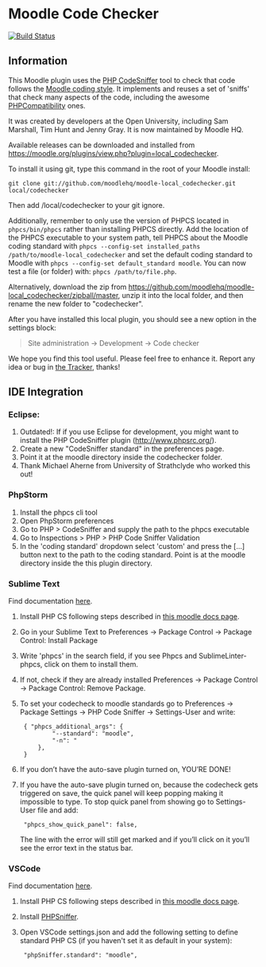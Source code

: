 Moodle Code Checker
===================

[![Build Status](https://travis-ci.com/moodlehq/moodle-local_codechecker.svg?branch=master)](https://travis-ci.com/moodlehq/moodle-local_codechecker)

Information
-----------

This Moodle plugin uses the [PHP CodeSniffer](https://github.com/squizlabs/PHP_CodeSniffer) tool to
check that code follows the [Moodle coding style](http://docs.moodle.org/dev/Coding_style). It
implements and reuses a set of 'sniffs' that check many aspects of the code,
including the awesome [PHPCompatibility](https://github.com/PHPCompatibility/PHPCompatibility) ones.

It was created by developers at the Open University, including Sam Marshall,
Tim Hunt and Jenny Gray. It is now maintained by Moodle HQ.

Available releases can be downloaded and installed from
<https://moodle.org/plugins/view.php?plugin=local_codechecker>.

To install it using git, type this command in the root of your Moodle install:

    git clone git://github.com/moodlehq/moodle-local_codechecker.git local/codechecker

Then add /local/codechecker to your git ignore.

Additionally, remember to only use the version of PHPCS located in ``phpcs/bin/phpcs`` rather than installing PHPCS directly. Add the location of the PHPCS executable to your system path, tell PHPCS about the Moodle coding standard with ``phpcs --config-set installed_paths /path/to/moodle-local_codechecker``  and set the default coding standard to Moodle with ``phpcs --config-set default_standard moodle``.  You can now test a file (or folder) with: ``phpcs /path/to/file.php``.

Alternatively, download the zip from
<https://github.com/moodlehq/moodle-local_codechecker/zipball/master>,
unzip it into the local folder, and then rename the new folder to "codechecker".

After you have installed this local plugin, you
should see a new option in the settings block:

> Site administration -> Development -> Code checker

We hope you find this tool useful. Please feel free to enhance it.
Report any idea or bug in [the Tracker](https://tracker.moodle.org/issues/?jql=project%20%3D%20CONTRIB%20AND%20component%20%3D%20%22Local%3A+Code+checker%22), thanks!


IDE Integration
---------------

### Eclipse:

1. Outdated!: If if you use Eclipse for development, you might want to install the PHP CodeSniffer plugin (http://www.phpsrc.org/).
2. Create a new "CodeSniffer standard" in the preferences page.
3. Point it at the moodle directory inside the codechecker folder.
4. Thank Michael Aherne from University of Strathclyde who worked this out!

### PhpStorm

1. Install the phpcs cli tool
2. Open PhpStorm preferences
3. Go to PHP > CodeSniffer and supply the path to the phpcs executable
4. Go to Inspections > PHP > PHP Code Sniffer Validation
5. In the 'coding standard' dropdown select 'custom' and press the [...]
   button next to the path to the coding standard. Point is at the moodle
   directory inside the this plugin directory.

### Sublime Text

Find documentation [here](https://docs.moodle.org/dev/Setting_up_Sublime2#Sublime_PHP_CS).

1. Install PHP CS following steps described in [this moodle docs page](https://docs.moodle.org/dev/CodeSniffer#Installing_PHP_CS).
2. Go in your Sublime Text to Preferences -> Package Control -> Package Control: Install Package
3. Write 'phpcs' in the search field, if you see Phpcs and SublimeLinter-phpcs, click on them to install them.
4. If not, check if they are already installed Preferences -> Package Control -> Package Control: Remove Package.
5. To set your codecheck to moodle standards go to Preferences -> Package Settings -> PHP Code Sniffer -> Settings-User and write:

        { "phpcs_additional_args": {
                "--standard": "moodle",
                "-n": "
            },
        }

6. If you don’t have the auto-save plugin turned on, YOU’RE DONE!
7. If you have the auto-save plugin turned on, because the codecheck gets triggered on save, the quick panel will keep popping making it impossible to type.
   To stop quick panel from showing go to Settings-User file and add:

        "phpcs_show_quick_panel": false,

   The line with the error will still get marked and if you’ll click on it you’ll see the error text in the status bar.

### VSCode

Find documentation [here](https://docs.moodle.org/dev/Setting_up_VSCode#PHP_CS).

1. Install PHP CS following steps described in [this moodle docs page](https://docs.moodle.org/dev/CodeSniffer#Installing_PHP_CS).
3. Install [PHPSniffer](https://marketplace.visualstudio.com/items?itemName=wongjn.php-sniffer).
2. Open VSCode settings.json and add the following setting to define standard PHP CS (if you haven't set it as default in your system):

        "phpSniffer.standard": "moodle",
